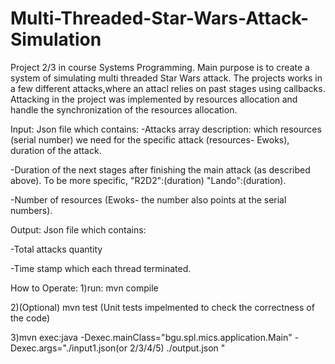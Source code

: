 # Multi-Threaded-Star-Wars-Attack-Simulation
Project 2/3 in course Systems Programming. Main purpose is to create a system of simulating multi threaded Star Wars attack.
The projects works in a few different attacks,where an attacl relies on past stages using callbacks.
Attacking in the project was implemented by resources allocation and handle the synchronization of the resources allocation.

Input: Json file which contains: 
-Attacks array description: which resources (serial number) we need for the specific attack (resources- Ewoks), duration of the attack.

-Duration of the next stages after finishing the main attack (as described above). To be more specific, "R2D2":(duration) "Lando":(duration).
  
-Number of resources (Ewoks- the number also points at the serial numbers).
  
Output: Json file which contains:
  
-Total attacks quantity
  
-Time stamp  which each thread terminated.
  

How to Operate:
1)run: mvn compile
  
2)(Optional) mvn test (Unit tests impelmented to check the correctness of the code)
  
3)mvn exec:java -Dexec.mainClass="bgu.spl.mics.application.Main" -Dexec.args="./input1.json(or 2/3/4/5) ./output.json "
